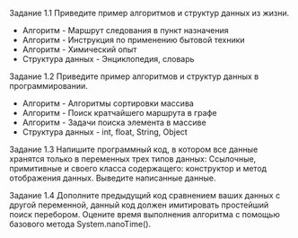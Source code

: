 Задание 1.1
Приведите пример алгоритмов и структур данных из жизни.
* Алгоритм - Маршрут следования в пункт назначения
* Алгоритм - Инструкция по применению бытовой техники
* Алгоритм - Химический опыт
* Структура данных - Энциклопедия, словарь

Задание 1.2
Приведите пример алгоритмов и структур данных в программировании.
* Алгоритм - Алгоритмы сортировки массива
* Алгоритм - Поиск кратчайшего маршрута в графе
* Алгоритм - Задачи поиска элемента в массиве
* Структура данных - int, float, String, Object

Задание 1.3
Напишите программный код, в котором все данные хранятся только в переменных трех типов данных:
Ссылочные, примитивные и своего класса содержащего: конструктор и метод отображения данных.
Выведите написанные данные.

Задание 1.4
Дополните предыдущий код сравнением ваших данных с другой переменной, данный код должен имитировать простейший поиск перебором.
Оцените время выполнения алгоритма с помощью базового метода System.nanoTime().